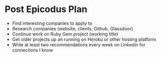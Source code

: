 # Post Epicodus Plan

* Find interesting companies to apply to
* Research companies (website, clients, Github, Glassdoor)
* Continue work on Ruby Gem project (working title)
* Get older projects up an running on Heroku or other hosting platform
* Write at least two recommendations every week on Linkedin for connections I know
